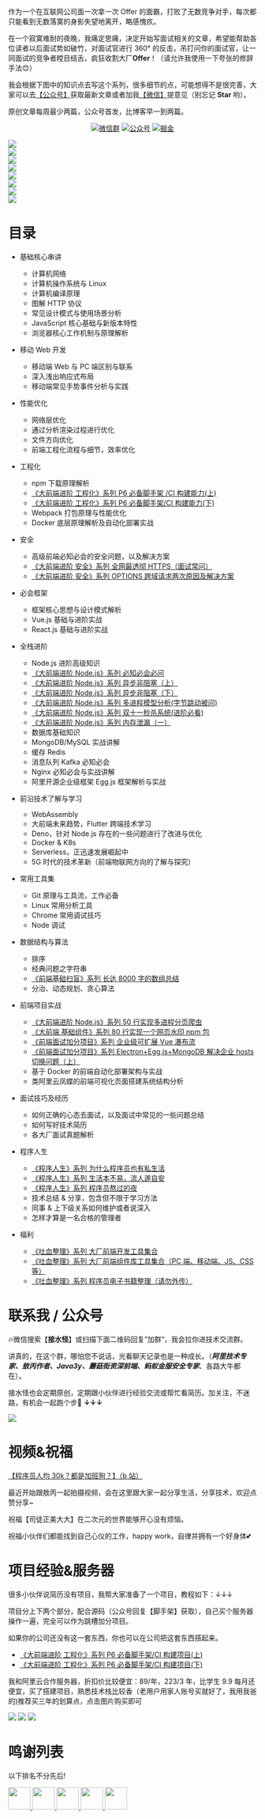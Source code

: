 作为一个在互联网公司面一次拿一次 Offer 的面霸，打败了无数竞争对手，每次都只能看到无数落寞的身影失望地离开，略感愧疚。

在一个寂寞难耐的夜晚，我痛定思痛，决定开始写面试相关的文章，希望能帮助各位读者以后面试势如破竹，对面试官进行 360° 的反击，吊打问你的面试官，让一同面试的竞争者瞠目结舌，疯狂收割大厂**Offer**！（请允许我使用一下夸张的修辞手法😊）

我会根据下图中的知识点去写这个系列，很多细节的点，可能想得不是很完善，大家可以去[【公众号】](#公众号)获取最新文章或者加我[【微信】](#微信)提意见（别忘记 **Star** 哟）。 

原创文章每周最少两篇，公众号首发，比博客早一到两篇。

<p align="center">
  <a href="#公众号"><img src="https://img.shields.io/badge/WeChat-%E5%BE%AE%E4%BF%A1%E7%BE%A4-blue.svg" alt="微信群"></a>
  <a href="#公众号"><img src="https://img.shields.io/badge/%E5%85%AC%E4%BC%97%E5%8F%B7-%E6%8E%A5%E6%B0%B4%E6%80%AA-lightgrey.svg" alt="公众号"></a>
  <a href="https://juejin.im/user/5ba3d3f0f265da0af77517be/activities" ><img src="https://img.shields.io/badge/juejin-%E6%8E%98%E9%87%91-blue.svg" alt="掘金"></a>
</p>

<img src="https://tva1.sinaimg.cn/large/00831rSTly1gcs6ndx952j307v0b0t9k.jpg" style="display: block;" /><img src="http://jieshuiguai.oss-cn-hangzhou.aliyuncs.com/2020-07-26-091737.png" style="display: block;" /><img src="http://jieshuiguai.oss-cn-hangzhou.aliyuncs.com/2020-07-26-092025.png" style="display: block;" /><img src="http://jieshuiguai.oss-cn-hangzhou.aliyuncs.com/2020-07-26-093114.png" style="display: block;" /><img src="http://jieshuiguai.oss-cn-hangzhou.aliyuncs.com/2020-07-26-092022.png" style="display: block;" /><img src="http://jieshuiguai.oss-cn-hangzhou.aliyuncs.com/2020-07-26-092000.png" style="display: block;" /><img src="http://jieshuiguai.oss-cn-hangzhou.aliyuncs.com/2020-07-26-091952.png" style="display: block;" /><img src="http://jieshuiguai.oss-cn-hangzhou.aliyuncs.com/2020-07-26-091948.png" style="display: block;" />

# 目录

- 基础核心串讲

  - 计算机网络
  - 计算机操作系统与 Linux
  - 计算机编译原理
  - 图解 HTTP 协议
  - 常见设计模式与使用场景分析
  - JavaScript 核心基础与新版本特性
  - 浏览器核心工作机制与原理解析
  
 - 移动 Web 开发
   
   - 移动端 Web 与 PC 端区别与联系
   - 深入浅出响应式布局
   - 移动端常见手势事件分析与实践

- 性能优化
  - 网络层优化
  - 通过分析渲染过程进行优化
  - 文件方向优化
  - 前端工程化流程与细节，效率优化

- 工程化
  - npm 下载原理解析
  - [《大前端进阶 工程化》系列 P6 必备脚手架 /CI 构建能力(上)](https://mp.weixin.qq.com/s/4HeDZW5ND6-7wHny0J1TQw)
  - [《大前端进阶 工程化》系列 P6 必备脚手架/CI 构建能力(下)](https://mp.weixin.qq.com/s/vgcxF2MSVtbf-phfHI6GHw)
  - Webpack 打包原理与性能优化
  - Docker 底层原理解析及自动化部署实战

- 安全
  - 高级前端必知必会的安全问题，以及解决方案
  - [《大前端进阶 安全》系列 全网最透彻 HTTPS（面试常问）](https://mp.weixin.qq.com/s/uUGy94fp3x8khCTR0gZeJA)
  - [《大前端进阶 安全》系列 OPTIONS 跨域请求两次原因及解决方案](https://mp.weixin.qq.com/s/_wROgqTmWkCdnj9NIArGjQ)
  
- 必会框架
  - 框架核心思想与设计模式解析
  - Vue.js 基础与进阶实战
  - React.js 基础与进阶实战
  
- 全栈进阶

  - Node.js 进阶高级知识
  - [《大前端进阶 Node.js》系列 必知必会必问](https://mp.weixin.qq.com/s/94wxm57cd3fS96gixVAxMA)
  - [《大前端进阶 Node.js》系列 异步非阻塞（上）](https://mp.weixin.qq.com/s/gEhIa1OW_R61fb4RA6GE0g)
  - [《大前端进阶 Node.js》系列 异步非阻塞（下）](https://mp.weixin.qq.com/s/G_NMZ8MqFo9FTC0FLcOxCw)
  - [《大前端进阶 Node.js》系列 多进程模型分析(字节跳动被问)](https://mp.weixin.qq.com/s/wBiBZcdNobDoZbk-cLLyfw)
  - [《大前端进阶 Node.js》系列 双十一秒杀系统(进阶必看)](https://mp.weixin.qq.com/s/uWeAsJ-P253je15A49uKIQ)
  - [《大前端进阶 Node.js》系列 内存泄漏（一）](https://mp.weixin.qq.com/s/7d8KE7Iz8vFi8hA3YeXRUg)
  - 数据库基础知识
  - MongoDB/MySQL 实战讲解
  - 缓存 Redis
  - 消息队列 Kafka 必知必会
  - Nginx 必知必会与实战讲解
  - 阿里开源企业级框架 Egg.js 框架解析与实战
  
- 前沿技术了解与学习

  - WebAssembly
  - 大前端未来趋势，Flutter 跨端技术学习
  - Deno，针对 Node.js 存在的一些问题进行了改进与优化
  - Docker & K8s 
  - Serverless，正迅速发展崛起中
  - 5G 时代的技术革新（前端物联网方向的了解与探究）
  
- 常用工具集

  - Git 原理与工具流，工作必备
  - Linux 常用分析工具
  - Chrome 常用调试技巧
  - Node 调试
  
- 数据结构与算法

  - 排序
  - 经典问题之字符串
  - [《前端基础扫盲》系列 长达 8000 字的数组总结](https://mp.weixin.qq.com/s/8F-IEQTNsg4sVwriXSH-Zw)
  - 分治、动态规划、贪心算法
  
- 前端项目实战

  - [《大前端进阶 Node.js》系列 50 行实现多进程分页爬虫](https://mp.weixin.qq.com/s/FAtD6F-V-f-UdsM1LYS3eg)
  - [《大前端 基础组件》系列 80 行实现一个网页水印 npm 包](https://mp.weixin.qq.com/s/eKv98GLUmOL-YBpTPE1EnQ)
  - [《前端面试加分项目》系列 企业级可扩展 Vue 瀑布流](https://mp.weixin.qq.com/s/PbpciVrtZksfoJrBOePddA)
  - [《前端面试加分项目》系列 Electron+Egg.js+MongoDB 解决企业 hosts 切换问题（上）](https://mp.weixin.qq.com/s/4SjXHdLJTOIHifrbwdaTDw)
  - 基于 Docker 的前端自动化部署架构与实战
  - 类阿里云凤蝶的前端可视化页面搭建系统结构分析
  
- 面试技巧及经历

  - 如何正确的心态去面试，以及面试中常见的一些问题总结
  - 如何写好技术简历
  - 各大厂面试真题解析
  
- 程序人生

  - [《程序人生》系列 为什么程序员也有私生活](https://mp.weixin.qq.com/s/6ODkREakcoMP-8ZBDwWpxg)
  - [《程序人生》系列 生活本不易，流人遂自安](https://mp.weixin.qq.com/s/UaUY1OCr2iu5BBZHGNn0ZQ)
  - [《程序人生》系列 程序员熬过的夜](https://mp.weixin.qq.com/s/Af9FxlCt9Fkz4CFPRD8EtQ)
  - 技术总结 & 分享，包含但不限于学习方法
  - 同事 & 上下级关系如何维护或者说深入
  - 怎样才算是一名合格的管理者

- 福利
  - [《吐血整理》系列 大厂前端开发工具集合](https://juejin.im/post/5e78ef4e5188255e2e20f37a)
  - [《吐血整理》系列 大厂前端组件库工具集合（PC 端、移动端、JS、CSS 等）](https://juejin.im/post/5e7b70b651882535fb1d5cc4)
  - [《吐血整理》系列 程序员电子书籍整理（请勿外传）](https://github.com/ponkans/F2E/blob/master/docs/welfare/%E7%94%B5%E5%AD%90%E4%B9%A6.md)

<a name="微信"></a>  <a name="公众号"></a>

# 联系我 / 公众号 

🔥微信搜索【**接水怪**】或扫描下面二维码回复”加群“，我会拉你进技术交流群。

讲真的，在这个群，哪怕您不说话，光看聊天记录也是一种成长。（***阿里技术专家、敖丙作者、Java3y、蘑菇街资深前端、蚂蚁金服安全专家***、各路大牛都在）。

接水怪也会定期原创，定期跟小伙伴进行经验交流或帮忙看简历。加关注，不迷路，有机会一起跑个步🏃 **↓↓↓**

![](http://jieshuiguai.oss-cn-hangzhou.aliyuncs.com/2020-06-06-100533.jpg)

# 视频&祝福

[【程序员人均 30k？都是加班狗？】（b 站）](https://www.bilibili.com/video/av96544065?from=search&seid=11074237081222262622)

最近开始跟敖丙一起拍摄视频，会在这里跟大家一起分享生活，分享技术，欢迎点赞分享~

祝福【司徒正美大大】在二次元的世界能够开心没有烦恼。

祝福小伙伴们都能找到自己心仪的工作，happy work，自律并拥有一个好身体💕

# 项目经验&服务器

很多小伙伴说简历没有项目，我帮大家准备了一个项目，教程如下：↓↓↓

项目分上下两个部分，配合源码（公众号回复【脚手架】获取），自己买个服务器操作一遍，完全可以作为跳槽加分项目。

如果你的公司还没有这一套东西，你也可以在公司把这套东西搭起来。

+ [《大前端进阶 工程化》系列 P6 必备脚手架/CI 构建项目(上)](https://mp.weixin.qq.com/s/4HeDZW5ND6-7wHny0J1TQw)
+ [《大前端进阶 工程化》系列 P6 必备脚手架/CI 构建项目(下)](https://mp.weixin.qq.com/s/vgcxF2MSVtbf-phfHI6GHw)

我和阿里云合作服务器，折扣价比较便宜：89/年，223/3 年，比学生 9.9 每月还便宜，买了搭建项目，熟悉技术栈比较香（老用户用家人账号买就好了，我用我爸的)推荐买三年的划算点，点击图片购买即可

<p align="center">
</p>
<a  href="https://www.aliyun.com/minisite/goods?userCode=8klr4ywh&share_source=copy_link" ><img src="https://tva1.sinaimg.cn/large/00831rSTly1gcs6ndx952j307v0b0t9k.jpg"width="" style="margin: 0 auto;"/></a>
<a  href="https://www.aliyun.com/minisite/goods?userCode=8klr4ywh&share_source=copy_link" ><img src="https://tva1.sinaimg.cn/large/00831rSTly1gcs6omhe3mj307p0b2754.jpg"width="" style="margin: 0 auto;"/></a>
<a  href="https://www.aliyun.com/minisite/goods?userCode=8klr4ywh&share_source=copy_link" ><img src="https://tva1.sinaimg.cn/large/00831rSTly1gcs6tnpvs9j307s0b0aau.jpg"width="" style="margin: 0 auto;"/></a>

# 鸣谢列表

以下排名不分先后!

<p align="left">
  <a href="https://github.com/40huo?tab=repositories" >
    <img src="https://avatars0.githubusercontent.com/u/13835420?s=460&v=4" width="45px">
  </a>
  <a href="https://github.com/AobingJava" >
    <img src="https://avatars0.githubusercontent.com/u/41898583?s=460&v=4" width="45px">
  </a>
  <a href="https://github.com/HiwinCN?tab=repositories" >
    <img src="https://avatars0.githubusercontent.com/u/15690319?s=460&v=4" width="45px">
  </a>
  <a href="https://github.com/LuoYangYY" >
      <img src="https://avatars3.githubusercontent.com/u/10624483?s=460&u=ee9ee2954f0bfa15d218377a21159729b14dfc02&v=4" width="45px">
  </a>
  <a href="https://github.com/liwei2222/" >
        <img src="https://avatars2.githubusercontent.com/u/33387749?s=460&u=7f1c9f73813c5e9a294bdf84b97e7780877a58f4&v=4" width="45px">
    </a>  
</p>

